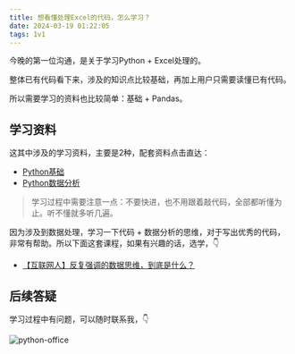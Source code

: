 ```yaml
---
title: 想看懂处理Excel的代码，怎么学习？
date: 2024-03-19 01:22:05
tags: 1v1
---
```


今晚的第一位沟通，是关于学习Python + Excel处理的。

整体已有代码看下来，涉及的知识点比较基础，再加上用户只需要读懂已有代码。

所以需要学习的资料也比较简单：基础 + Pandas。



## 学习资料

这其中涉及的学习资料，主要是2种，配套资料点击直达：

- [Python基础](https://www.bilibili.com/video/BV1MM4y1G76j/?spm_id_from=333.999.0.0)
- [Python数据分析](https://www.bilibili.com/video/BV1hk4y1C73S/?spm_id_from=333.999.0.0)


> 学习过程中需要注意一点：不要快进，也不用跟着敲代码，全部都听懂为止。听不懂就多听几遍。


因为涉及到数据处理，学习一下代码 + 数据分析的思维，对于写出优秀的代码，非常有帮助。所以下面这套课程，如果有兴趣的话，选学，👇

- [【互联网人】反复强调的数据思维，到底是什么？](https://www.bilibili.com/video/BV1Nf4y1q7NC/?spm_id_from=333.999.0.0)

## 后续答疑

学习过程中有问题，可以随时联系我，👇

![python-office](https://cos.python-office.com/wechat/qr-code.jpg)

